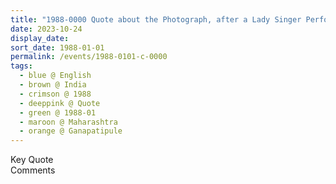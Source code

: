 ```yaml
---
title: "1988-0000 Quote about the Photograph, after a Lady Singer Performance, Gaṇapatīpuḷe, Maharashtra, India"
date: 2023-10-24
display_date: 
sort_date: 1988-01-01
permalink: /events/1988-0101-c-0000
tags:
  - blue @ English
  - brown @ India
  - crimson @ 1988
  - deeppink @ Quote
  - green @ 1988-01
  - maroon @ Maharashtra
  - orange @ Ganapatipule
---
```


<wave-list>
  <list-title color="green" width="75">Key Quote</list-title>
  <list-item color="BlanchedAlmond"  width="200"></list-item>
  <list-item color="Lavender"></list-item>
  <list-item color="BlanchedAlmond"></list-item>
</wave-list>

<br>

<wave-list>
  <list-title color="green" width="75">Comments</list-title>
  <list-item color="BlanchedAlmond"  width="200"></list-item>
  <list-item color="Lavender"></list-item>
  <list-item color="BlanchedAlmond"></list-item>
</wave-list>